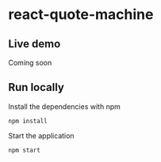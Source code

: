 # react-quote-machine

## Live demo

Coming soon

## Run locally

Install the dependencies with npm

```
npm install
```

Start the application

```
npm start
```
